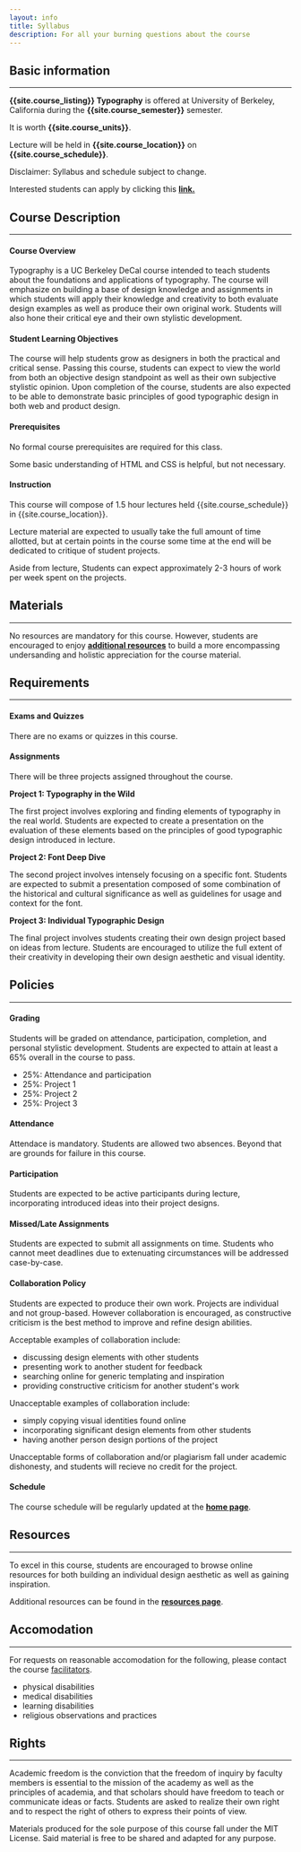```yaml
---
layout: info
title: Syllabus
description: For all your burning questions about the course
---
```


## Basic information
___

**{{site.course_listing}} Typography** is offered at University of Berkeley, California during the **{{site.course_semester}}** semester.

It is worth **{{site.course_units}}**.

Lecture will be held in **{{site.course_location}}** on **{{site.course_schedule}}**.

Disclaimer: Syllabus and schedule subject to change.

Interested students can apply by clicking this 
**[link.](https://forms.gle/pfaaiNGsmXErjeWx6)**

## Course Description
___

#### Course Overview

Typography is a UC Berkeley DeCal course intended to teach students about the foundations and applications of typography. The course will emphasize on building a base of design knowledge and assignments in which students will apply their knowledge and creativity to both evaluate design examples as well as produce their own original work. Students will also hone their critical eye and their own stylistic development.

#### Student Learning Objectives

The course will help students grow as designers in both the practical and critical sense. Passing this course, students can expect to view the world from both an objective design standpoint as well as their own subjective stylistic opinion. Upon completion of the course, students are also expected to be able to demonstrate basic principles of good typographic design in both web and product design.

#### Prerequisites

No formal course prerequisites are required for this class.

Some basic understanding of HTML and CSS is helpful, but not necessary.

#### Instruction

This course will compose of 1.5 hour lectures held {{site.course_schedule}} in {{site.course_location}}.

Lecture material are expected to usually take the full amount of time allotted, but at certain points in the course some time at the end will be dedicated to critique of student projects.

Aside from lecture, Students can expect approximately 2-3 hours of work per week spent on the projects.

## Materials
___

No resources are mandatory for this course. However, students are encouraged to enjoy **[additional resources](/resources)** to build a more encompassing undersanding and holistic appreciation for the course material.

## Requirements
___

#### Exams and Quizzes

There are no exams or quizzes in this course.

#### Assignments

There will be three projects assigned throughout the course.

**Project 1: Typography in the Wild**

The first project involves exploring and finding elements of typography in the real world. Students are expected to create a presentation on the evaluation of these elements based on the principles of good typographic design introduced in lecture.

**Project 2: Font Deep Dive**

The second project involves intensely focusing on a specific font. Students are expected to submit a presentation composed of some combination of the historical and cultural significance as well as guidelines for usage and context for the font.

**Project 3: Individual Typographic Design**

The final project involves students creating their own design project based on ideas from lecture. Students are encouraged to utilize the full extent of their creativity in developing their own design aesthetic and visual identity.

## Policies
___

#### Grading

Students will be graded on attendance, participation, completion, and personal stylistic development. Students are expected to attain at least a 65% overall in the course to pass.

* 25%: Attendance and participation
* 25%: Project 1
* 25%: Project 2
* 25%: Project 3

#### Attendance

Attendace is mandatory. Students are allowed two absences. Beyond that are grounds for failure in this course.

#### Participation

Students are expected to be active participants during lecture, incorporating introduced ideas into their project designs.

#### Missed/Late Assignments

Students are expected to submit all assignments on time. Students who cannot meet deadlines due to extenuating circumstances will be addressed case-by-case.

#### Collaboration Policy

Students are expected to produce their own work. Projects are individual and not group-based. However collaboration is encouraged, as constructive criticism is the best method to improve and refine design abilities.

Acceptable examples of collaboration include:

* discussing design elements with other students
* presenting work to another student for feedback
* searching online for generic templating and inspiration
* providing constructive criticism for another student's work

Unacceptable examples of collaboration include:

* simply copying visual identities found online
* incorporating significant design elements from other students
* having another person design portions of the project

Unacceptable forms of collaboration and/or plagiarism fall under academic dishonesty, and students will recieve no credit for the project.

#### Schedule

The course schedule will be regularly updated at the **[home page](/)**.

## Resources
___

To excel in this course, students are encouraged to browse online resources for both building an individual design aesthetic as well as gaining inspiration.

Additional resources can be found in the **[resources page](/resources)**.

## Accomodation
___

For requests on reasonable accomodation for the following, please contact the course [facilitators](/contact).

* physical disabilities
* medical disabilities
* learning disabilities
* religious observations and practices

## Rights
___

Academic freedom is the conviction that the freedom of inquiry by faculty members is essential to the mission of the academy as well as the principles of academia, and that scholars should have freedom to teach or communicate ideas or facts. Students are asked to realize their own right and to respect the right of others to express their points of view.

Materials produced for the sole purpose of this course fall under the MIT License. Said material is free to be shared and adapted for any purpose.